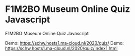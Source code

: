 # F1M2BO Museum Online Quiz Javascript
F1M2BO  Museum Online Quiz Javascript



Demo: https://schw.hosts1.ma-cloud.nl/2020/quiz/
Demo: https://schw.hosts1.ma-cloud.nl/2020/quiz/index1.html
